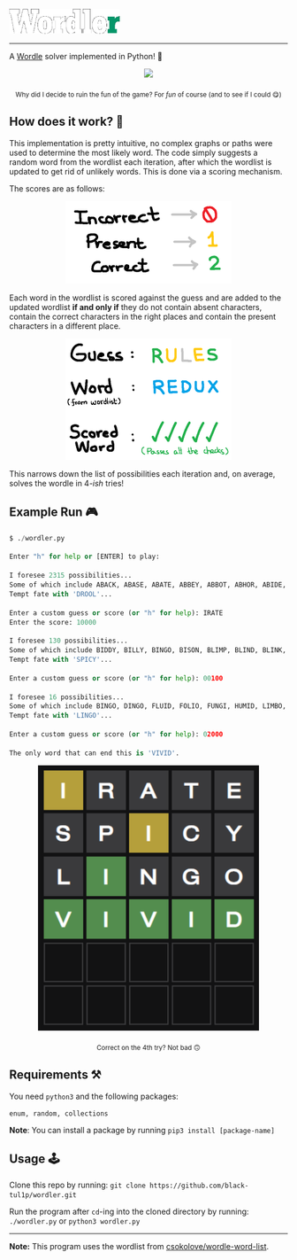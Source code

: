 <img src="https://github.com/black-tul1p/wordler/blob/main/Images/logo.png" width="200" /> <hr>

A [Wordle](https://www.nytimes.com/games/wordle/index.html) solver implemented in Python! 🐍

<div align="center">
	<img src="https://upload.wikimedia.org/wikipedia/commons/thumb/e/ec/Wordle_196_example.svg/1200px-Wordle_196_example.svg.png" width="500" />
	<p align="center">
		<sub>
			Why did I decide to ruin the fun of the game? For <i>fun</i> of course (and to see if I could 😋)
		</sub>
	</p>
</div>

## How does it work? 🤔

This implementation is pretty intuitive, no complex graphs or paths were used to determine the most likely word. The code simply suggests a random word from the wordlist each iteration, after which the wordlist is updated to get rid of unlikely words. This is done via a scoring mechanism. 

The scores are as follows:
<p align="center"> <img src="https://github.com/black-tul1p/wordler/blob/main/Images/Explanation_1.png" width="300" /> </p>

Each word in the wordlist is scored against the guess and are added to the updated wordlist **if and only if** they do not contain absent characters, contain the correct characters in the right places and contain the present characters in a different place.

<p align="center"> <img src="https://github.com/black-tul1p/wordler/blob/main/Images/Explanation_2.png" width="300" /> </p>

This narrows down the list of possibilities each iteration and, on average, solves the wordle in 4<i>-ish</i> tries! 

## Example Run 🎮
```python
$ ./wordler.py

Enter "h" for help or [ENTER] to play:

I foresee 2315 possibilities...
Some of which include ABACK, ABASE, ABATE, ABBEY, ABBOT, ABHOR, ABIDE, ABLED, ABODE, ABORT, ABOUT, ABOVE, ABUSE, ABYSS, ACORN, ACRID, ACTOR, ACUTE, ADAGE, ADAPT, ADEPT, ADMIN, ADMIT, ADOBE.
Tempt fate with 'DROOL'...

Enter a custom guess or score (or "h" for help): IRATE
Enter the score: 10000

I foresee 130 possibilities...
Some of which include BIDDY, BILLY, BINGO, BISON, BLIMP, BLIND, BLINK, BLISS, BUILD, CHICK, CHILD, CHILI, CHILL, CINCH, CIVIC, CIVIL, CLICK, CLIFF, CLIMB, CLING, CLINK, COMIC, CONIC, CUBIC.
Tempt fate with 'SPICY'...

Enter a custom guess or score (or "h" for help): 00100

I foresee 16 possibilities...
Some of which include BINGO, DINGO, FLUID, FOLIO, FUNGI, HUMID, LIMBO, LINGO, LIVID, LOGIN, MINIM, OVOID, UNDID, VIGIL, VIVID, WIDOW.
Tempt fate with 'LINGO'...

Enter a custom guess or score (or "h" for help): 02000

The only word that can end this is 'VIVID'.
```
<div align="center">
	<img src="https://github.com/black-tul1p/wordler/blob/main/Images/solve.png" width="400" />
	<p align="center">
		<sub>
			Correct on the 4th try? Not bad 🙃
		</sub>
	</p>
</div>

## Requirements ⚒️
You need `python3` and the following packages:
```
enum, random, collections
```

**Note**: You can install a package by running `pip3 install [package-name]`

## Usage 🕹️
Clone this repo by running: `git clone https://github.com/black-tul1p/wordler.git`

Run the program after `cd`-ing into the cloned directory by running: `./wordler.py` or `python3 wordler.py`

<hr>
<b>Note:</b> This program uses the wordlist from <a href="https://github.com/csokolove/wordle-word-list/blob/main/wordlist.csv">csokolove/wordle-word-list</a>.

